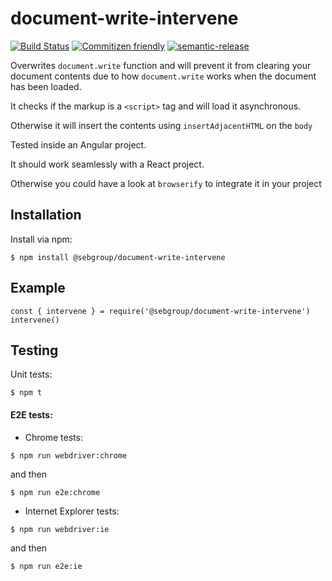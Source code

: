 # document-write-intervene

[![Build Status](https://travis-ci.com/sebgroup/document-write-intervene.svg?token=tzrdkWGEu776AVobzRhp&branch=master)](https://travis-ci.com/sebgroup/document-write-intervene)
[![Commitizen friendly](https://img.shields.io/badge/commitizen-friendly-brightgreen.svg)](http://commitizen.github.io/cz-cli/)
[![semantic-release](https://img.shields.io/badge/%20%20%F0%9F%93%A6%F0%9F%9A%80-semantic--release-e10079.svg)](https://github.com/semantic-release/semantic-release)

Overwrites `document.write` function and will prevent it from clearing your document contents due to how `document.write` works when the document has been loaded.

It checks if the markup is a `<script>` tag and will load it asynchronous.

Otherwise it will insert the contents using `insertAdjacentHTML` on the `body`

Tested inside an Angular project.

It should work seamlessly with a React project.

Otherwise you could have a look at `browserify` to integrate it in your project

## Installation

Install via npm:

```
$ npm install @sebgroup/document-write-intervene
```

## Example

```
const { intervene } = require('@sebgroup/document-write-intervene')
intervene()
```

## Testing

Unit tests:

```
$ npm t
```

#### E2E tests:

- Chrome tests:

```
$ npm run webdriver:chrome
```

and then

```
$ npm run e2e:chrome
```

- Internet Explorer tests:

```
$ npm run webdriver:ie
```

and then

```
$ npm run e2e:ie
```
